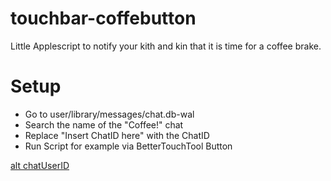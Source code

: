 # touchbar-coffebutton
Little Applescript to notify your kith and kin that it is time for a coffee brake.

# Setup
- Go to user/library/messages/chat.db-wal
- Search the name of the "Coffee!" chat
- Replace "Insert ChatID here" with the ChatID
- Run Script for example via BetterTouchTool Button

[alt chatUserID](https://raw.githubusercontent.com/duuusen/touchbar-coffee/chatID.png)
